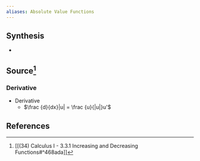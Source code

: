 ```yaml
---
aliases: Absolute Value Functions
---
```

## Synthesis
- 
## Source[^1]
### Derivative
- Derivative
	- $\frac {d}{dx}|u| = \frac {u}{|u|}u'$

## References
[^1]: [[(34) Calculus I - 3.3.1 Increasing and Decreasing Functions#^468ada]]